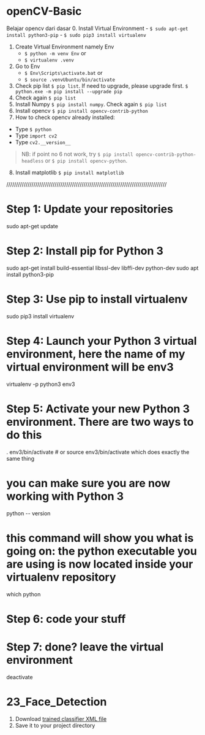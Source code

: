 # openCV-Basic

Belajar opencv dari dasar
0. Install Virtual Environment
    - `$ sudo apt-get install python3-pip`
    - `$ sudo pip3 install virtualenv`
1. Create Virtual Environment namely Env 
    - `$ python -m venv Env`
    or
    - `$ virtualenv .venv`
2. Go to Env 
    - `$ Env\Scripts\activate.bat`
    or 
    - `$ source .venvUbuntu/bin/activate`
3. Check pip list `$ pip list`. If need to upgrade, please upgrade first. `$ python.exe -m pip install --upgrade pip`
4. Check again `$ pip list`
5. Install Numpy `$ pip install numpy`. Check again `$ pip list`
6. Install opencv `$ pip install opencv-contrib-python`
7. How to check opencv already installed:

- Type `$ python`
- Type `import cv2`
- Type `cv2.__version__`

> NB: if point no 6 not work, try `$ pip install opencv-contrib-python-headless` or `$ pip install opencv-python`.

8. Install matplotlib `$ pip install matplotlib`




///////////////////////////////////////////////////////////////////////////////////
# Step 1: Update your repositories
sudo apt-get update

# Step 2: Install pip for Python 3
sudo apt-get install build-essential libssl-dev libffi-dev python-dev
sudo apt install python3-pip

# Step 3: Use pip to install virtualenv
sudo pip3 install virtualenv 

# Step 4: Launch your Python 3 virtual environment, here the name of my virtual environment will be env3
virtualenv -p python3 env3

# Step 5: Activate your new Python 3 environment. There are two ways to do this
. env3/bin/activate # or source env3/bin/activate which does exactly the same thing

# you can make sure you are now working with Python 3
python -- version
# this command will show you what is going on: the python executable you are using is now located inside your virtualenv repository
which python 

# Step 6: code your stuff

# Step 7: done? leave the virtual environment
deactivate



# 23_Face_Detection
1. Download [trained classifier XML file](https://raw.githubusercontent.com/opencv/opencv/master/data/haarcascades/haarcascade_frontalface_default.xml)
2. Save it to your project directory